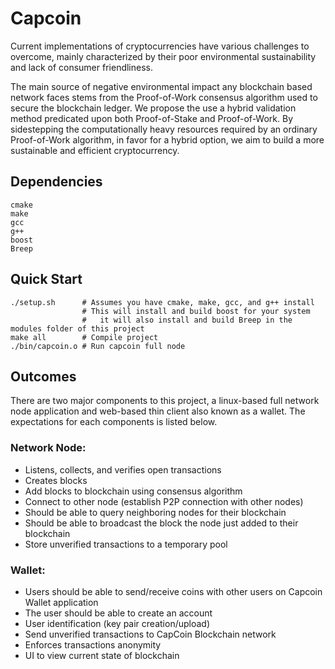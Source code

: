 
# Capcoin


Current implementations of cryptocurrencies have various challenges to overcome, mainly characterized by their poor environmental sustainability and lack of consumer friendliness.

The main source of negative environmental impact any blockchain based network faces stems from the Proof-of-Work consensus algorithm used to secure the blockchain ledger. We propose the use a hybrid validation method predicated upon both Proof-of-Stake and Proof-of-Work. By sidestepping the computationally heavy resources required by an ordinary Proof-of-Work algorithm, in favor for a hybrid option, we aim to build a more sustainable and efficient cryptocurrency.

## Dependencies
```
cmake
make
gcc
g++
boost
Breep
```

## Quick Start
```
./setup.sh      # Assumes you have cmake, make, gcc, and g++ install
                # This will install and build boost for your system
                #   it will also install and build Breep in the modules folder of this project
make all        # Compile project
./bin/capcoin.o # Run capcoin full node
```

## Outcomes
There are two major components to this project, a linux-based full network node application and web-based thin client also known as a wallet. The expectations for each components is listed below.

### Network Node:
 - Listens, collects, and verifies open transactions
 - Creates blocks
 -  Add blocks to blockchain using consensus algorithm
 - Connect to other node (establish P2P connection with other nodes)
 - Should be able to query neighboring nodes for their blockchain
 - Should be able to broadcast the block the node just added to their blockchain
 - Store unverified transactions to a temporary pool

### Wallet:

 - Users should be able to send/receive coins with other users on Capcoin Wallet application
 - The user should be able to create an account
 - User identification (key pair creation/upload)
 - Send unverified transactions to CapCoin Blockchain network
 - Enforces transactions anonymity  
 - UI to view current state of blockchain
